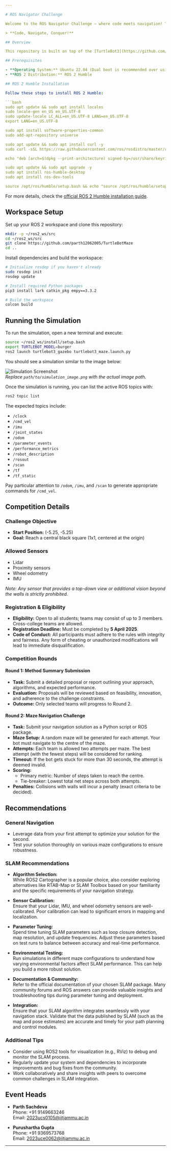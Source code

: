 ```yaml
---

# ROS Navigator Challenge

Welcome to the ROS Navigator Challenge – where code meets navigation! This competition requires participants to develop an efficient ROS-based navigation algorithm for a simulated TurtleBot in a dynamically generated maze. The goal is to autonomously guide your bot from the starting point to the centre of the maze with the fewest possible steps.

> **Code, Navigate, Conquer!**

## Overview

This repository is built on top of the [TurtleBot3](https://github.com/ROBOTIS-GIT/turtlebot3) and [turtlebot3_msgs](https://github.com/ROBOTIS-GIT/turtlebot3_msgs) projects, with additional models and functionalities specifically added for the challenge.

## Prerequisites

- **Operating System:** Ubuntu 22.04 (Dual boot is recommended over using a Linux emulator)
- **ROS 2 Distribution:** ROS 2 Humble

## ROS 2 Humble Installation

Follow these steps to install ROS 2 Humble:

```bash
sudo apt update && sudo apt install locales
sudo locale-gen en_US en_US.UTF-8
sudo update-locale LC_ALL=en_US.UTF-8 LANG=en_US.UTF-8
export LANG=en_US.UTF-8

sudo apt install software-properties-common
sudo add-apt-repository universe

sudo apt update && sudo apt install curl -y
sudo curl -sSL https://raw.githubusercontent.com/ros/rosdistro/master/ros.key -o /usr/share/keyrings/ros-archive-keyring.gpg

echo "deb [arch=$(dpkg --print-architecture) signed-by=/usr/share/keyrings/ros-archive-keyring.gpg] http://packages.ros.org/ros2/ubuntu $(. /etc/os-release && echo $UBUNTU_CODENAME) main" | sudo tee /etc/apt/sources.list.d/ros2.list > /dev/null

sudo apt update && sudo apt upgrade -y
sudo apt install ros-humble-desktop
sudo apt install ros-dev-tools

source /opt/ros/humble/setup.bash && echo "source /opt/ros/humble/setup.bash" >> ~/.bashrc
```

For more details, check the [official ROS 2 Humble installation guide](https://docs.ros.org/en/humble/Installation/Ubuntu-Install-Debs.html).

## Workspace Setup

Set up your ROS 2 workspace and clone this repository:

```bash
mkdir -p ~/ros2_ws/src
cd ~/ros2_ws/src 
git clone https://github.com/parth12062005/TurtleBotMaze
cd ..
```

Install dependencies and build the workspace:

```bash
# Initialize rosdep if you haven't already
sudo rosdep init
rosdep update

# Install required Python packages
pip3 install lark catkin_pkg empy==3.3.2

# Build the workspace
colcon build
```

## Running the Simulation

To run the simulation, open a new terminal and execute:

```bash
source ~/ros2_ws/install/setup.bash
export TURTLEBOT_MODEL=burger
ros2 launch turtlebot3_gazebo turtlebot3_maze.launch.py
```

You should see a simulation similar to the image below:

![Simulation Screenshot](images/simulation_image.png)  
*Replace `path/to/simulation_image.png` with the actual image path.*

Once the simulation is running, you can list the active ROS topics with:

```bash
ros2 topic list
```

The expected topics include:

- `/clock`
- `/cmd_vel`
- `/imu`
- `/joint_states`
- `/odom`
- `/parameter_events`
- `/performance_metrics`
- `/robot_description`
- `/rosout`
- `/scan`
- `/tf`
- `/tf_static`

Pay particular attention to `/odom`, `/imu`, and `/scan` to generate appropriate commands for `/cmd_vel`.

## Competition Details

### Challenge Objective

- **Start Position:** (-5.25, -5.25)
- **Goal:** Reach a central black square (1x1, centered at the origin)

### Allowed Sensors

- Lidar
- Proximity sensors
- Wheel odometry
- IMU

*Note: Any sensor that provides a top-down view or additional vision beyond the walls is strictly prohibited.*

### Registration & Eligibility

- **Eligibility:** Open to all students; teams may consist of up to 3 members. Cross-college teams are allowed.
- **Registration Deadline:** Must be completed by **5 April 2025**.
- **Code of Conduct:** All participants must adhere to the rules with integrity and fairness. Any form of cheating or unauthorized modifications will lead to immediate disqualification.

### Competition Rounds

#### Round 1: Method Summary Submission

- **Task:** Submit a detailed proposal or report outlining your approach, algorithms, and expected performance.
- **Evaluation:** Proposals will be reviewed based on feasibility, innovation, and adherence to the challenge constraints.
- **Outcome:** Only selected teams will progress to Round 2.

#### Round 2: Maze Navigation Challenge

- **Task:** Submit your navigation solution as a Python script or ROS package.
- **Maze Setup:** A random maze will be generated for each attempt. Your bot must navigate to the centre of the maze.
- **Attempts:** Each team is allowed two attempts per maze. The best attempt (with the fewest steps) will be considered for ranking.
- **Timeout:** If the bot gets stuck for more than 30 seconds, the attempt is deemed invalid.
- **Scoring:** 
  - Primary metric: Number of steps taken to reach the centre.
  - Tie-breaker: Lowest total net steps across both attempts.
- **Penalties:** Collisions with walls will incur a penalty (exact criteria to be decided).

## Recommendations

### General Navigation

- Leverage data from your first attempt to optimize your solution for the second.
- Test your solution thoroughly on various maze configurations to ensure robustness.

### SLAM Recommendations

- **Algorithm Selection:**  
  While ROS2 Cartographer is a popular choice, also consider exploring alternatives like RTAB-Map or SLAM Toolbox based on your familiarity and the specific requirements of your navigation strategy.

- **Sensor Calibration:**  
  Ensure that your Lidar, IMU, and wheel odometry sensors are well-calibrated. Poor calibration can lead to significant errors in mapping and localization.

- **Parameter Tuning:**  
  Spend time tuning SLAM parameters such as loop closure detection, map resolution, and update frequencies. Adjust these parameters based on test runs to balance between accuracy and real-time performance.

- **Environmental Testing:**  
  Run simulations in different maze configurations to understand how varying environmental factors affect SLAM performance. This can help you build a more robust solution.

- **Documentation & Community:**  
  Refer to the official documentation of your chosen SLAM package. Many community forums and ROS answers can provide valuable insights and troubleshooting tips during parameter tuning and deployment.

- **Integration:**  
  Ensure that your SLAM algorithm integrates seamlessly with your navigation stack. Validate that the data published by SLAM (such as the map and pose estimates) are accurate and timely for your path planning and control modules.

### Additional Tips

- Consider using ROS2 tools for visualization (e.g., RViz) to debug and monitor the SLAM process.
- Regularly update your system and dependencies to incorporate improvements and bug fixes from the community.
- Work collaboratively and share insights with peers to overcome common challenges in SLAM integration.

## Event Heads

- **Parth Sachdeva**  
  Phone: +91 9149663246  
  Email: 2023ucs0105@iitjammu.ac.in

- **Purushartha Gupta**  
  Phone: +91 9369573768  
  Email: 2023uce0062@iitjammu.ac.in

---
```


